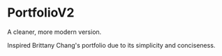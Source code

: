 # PortfolioV2
A cleaner, more modern version.

Inspired Brittany Chang's portfolio due to its simplicity and conciseness. 
